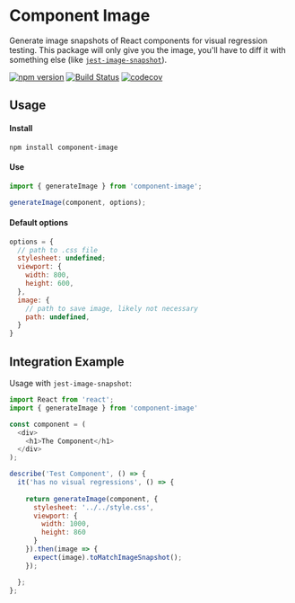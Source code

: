 # Component Image

Generate image snapshots of React components for visual regression testing.
This package will only give you the image, you'll have to diff it with something else (like [`jest-image-snapshot`](https://www.npmjs.com/package/jest-image-snapshot)).

[![npm version](https://badge.fury.io/js/component-image.svg)](https://badge.fury.io/js/component-image)
[![Build Status](https://travis-ci.org/corygibbons/component-image.svg?branch=master)](https://travis-ci.org/corygibbons/component-image)
[![codecov](https://codecov.io/gh/corygibbons/component-image/branch/master/graph/badge.svg)](https://codecov.io/gh/corygibbons/component-image)

## Usage

#### Install
```
npm install component-image
```

#### Use
```js
import { generateImage } from 'component-image';

generateImage(component, options);
```

#### Default options
```js
options = {
  // path to .css file
  stylesheet: undefined;
  viewport: {
    width: 800,
    height: 600,
  },
  image: {
    // path to save image, likely not necessary
    path: undefined,
  }
}
```

## Integration Example
Usage with `jest-image-snapshot`:
```js
import React from 'react';
import { generateImage } from 'component-image'

const component = (
  <div>
    <h1>The Component</h1>
  </div>  
);

describe('Test Component', () => {
  it('has no visual regressions', () => {
    
    return generateImage(component, {
      stylesheet: '../../style.css',
      viewport: {
        width: 1000,
        height: 860
      }
    }).then(image => {
      expect(image).toMatchImageSnapshot();
    });

  };
};
```
